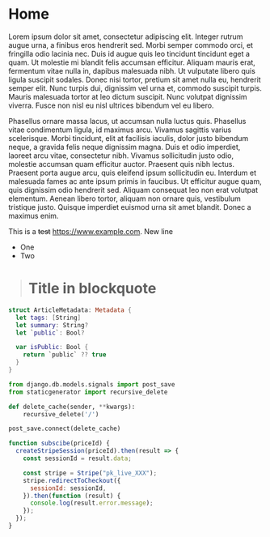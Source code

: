 # Home
Lorem ipsum dolor sit amet, consectetur adipiscing elit. Integer rutrum augue urna, a finibus eros hendrerit sed. Morbi semper commodo orci, et fringilla odio lacinia nec. Duis id augue quis leo tincidunt tincidunt eget a quam. Ut molestie mi blandit felis accumsan efficitur. Aliquam mauris erat, fermentum vitae nulla in, dapibus malesuada nibh. Ut vulputate libero quis ligula suscipit sodales. Donec nisi tortor, pretium sit amet nulla eu, hendrerit semper elit. Nunc turpis dui, dignissim vel urna et, commodo suscipit turpis. Mauris malesuada tortor at leo dictum suscipit. Nunc volutpat dignissim viverra. Fusce non nisl eu nisl ultrices bibendum vel eu libero.

Phasellus ornare massa lacus, ut accumsan nulla luctus quis. Phasellus vitae condimentum ligula, id maximus arcu. Vivamus sagittis varius scelerisque. Morbi tincidunt, elit at facilisis iaculis, dolor justo bibendum neque, a gravida felis neque dignissim magna. Duis et odio imperdiet, laoreet arcu vitae, consectetur nibh. Vivamus sollicitudin justo odio, molestie accumsan quam efficitur auctor. Praesent quis nibh lectus. Praesent porta augue arcu, quis eleifend ipsum sollicitudin eu. Interdum et malesuada fames ac ante ipsum primis in faucibus. Ut efficitur augue quam, quis dignissim odio hendrerit sed. Aliquam consequat leo non erat volutpat elementum. Aenean libero tortor, aliquam non ornare quis, vestibulum tristique justo. Quisque imperdiet euismod urna sit amet blandit. Donec a maximus enim.

This is a ~~test~~ https://www.example.com.
New line
- One
- Two

> # Title in blockquote

``` swift
struct ArticleMetadata: Metadata {
  let tags: [String]
  let summary: String?
  let `public`: Bool?

  var isPublic: Bool {
    return `public` ?? true
  }
}
```

``` python
from django.db.models.signals import post_save
from staticgenerator import recursive_delete

def delete_cache(sender, **kwargs):
    recursive_delete('/')

post_save.connect(delete_cache)
```

``` javascript
function subscibe(priceId) {
  createStripeSession(priceId).then(result => {
    const sessionId = result.data;

    const stripe = Stripe("pk_live_XXX");
    stripe.redirectToCheckout({
      sessionId: sessionId,
    }).then(function (result) {
      console.log(result.error.message);
    });
  });
}
```
